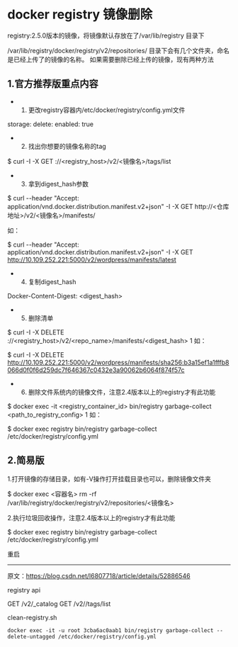 # docker registry 镜像删除

registry:2.5.0版本的镜像，将镜像默认存放在了/var/lib/registry 目录下

/var/lib/registry/docker/registry/v2/repositories/ 目录下会有几个文件夹，命名是已经上传了的镜像的名称。 
如果需要删除已经上传的镜像，现有两种方法

## 1.官方推荐版重点内容

- 1) 更改registry容器内/etc/docker/registry/config.yml文件

storage:
  delete:
    enabled: true

- 2) 找出你想要的镜像名称的tag

$ curl -I -X GET <protocol>://<registry_host>/v2/<镜像名>/tags/list

- 3) 拿到digest_hash参数

$ curl  --header "Accept: application/vnd.docker.distribution.manifest.v2+json" -I -X GET http://<仓库地址>/v2/<镜像名>/manifests/<tag>

如：

$ curl  --header "Accept: application/vnd.docker.distribution.manifest.v2+json" -I -X GET http://10.109.252.221:5000/v2/wordpress/manifests/latest

- 4) 复制digest_hash

Docker-Content-Digest: <digest_hash>

- 5) 删除清单

$ curl -I -X DELETE <protocol>://<registry_host>/v2/<repo_name>/manifests/<digest_hash>
1
如：

$ curl -I -X DELETE http://10.109.252.221:5000/v2/wordpress/manifests/sha256:b3a15ef1a1fffb8066d0f0f6d259dc7f646367c0432e3a90062b6064f874f57c

- 6) 删除文件系统内的镜像文件，注意2.4版本以上的registry才有此功能

$ docker exec -it <registry_container_id> bin/registry garbage-collect <path_to_registry_config>
1
如：

$ docker exec registry bin/registry garbage-collect /etc/docker/registry/config.yml

## 2.简易版 

1.打开镜像的存储目录，如有-V操作打开挂载目录也可以，删除镜像文件夹

$ docker exec <容器名> rm -rf /var/lib/registry/docker/registry/v2/repositories/<镜像名>

2.执行垃圾回收操作，注意2.4版本以上的registry才有此功能

$ docker exec registry bin/registry garbage-collect /etc/docker/registry/config.yml

重启

-----

原文：https://blog.csdn.net/l6807718/article/details/52886546 

registry api

GET /v2/_catalog
GET /v2/<name>/tags/list



clean-registry.sh

```
docker exec -it -u root 3cba6ac0aab1 bin/registry garbage-collect --delete-untagged /etc/docker/registry/config.yml
```

